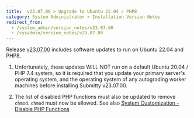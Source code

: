 ```yaml
---
title:  v23.07.00 > Upgrade to Ubuntu 22.04 / PHP8
category: System Administrator > Installation Version Notes
redirect_from:
  - /system_admin/version_notes/v23.07.00
  - /sysadmin/version_notes/v23.07.00
---
```


Release [v23.07.00](https://github.com/Submitty/Submitty/releases/v23.07.00)
includes software updates to run on Ubuntu 22.04 and PHP8.

1. Unfortunately, these updates WILL NOT run on a default
   Ubuntu 20.04 / PHP 7.4 system, so it is required that you
   update your primary server's operating system,
   and the operating system of any autograding worker machines
   before installing Submitty v23.07.00.

2. The list of disabled PHP functions must also be updated to remove
   `chmod`.  `chmod` must now be allowed.  See also
   [System Customization - Disable PHP Functions](/sysadmin/installation/system_customization#disable-php-functions)

